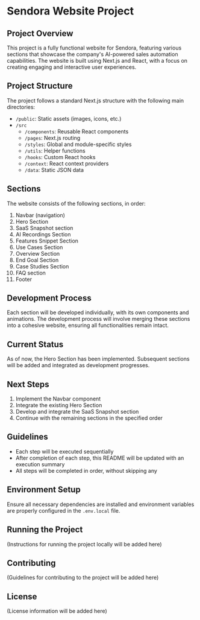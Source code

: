 # Sendora Website Project

## Project Overview
This project is a fully functional website for Sendora, featuring various sections that showcase the company's AI-powered sales automation capabilities. The website is built using Next.js and React, with a focus on creating engaging and interactive user experiences.

## Project Structure
The project follows a standard Next.js structure with the following main directories:

- `/public`: Static assets (images, icons, etc.)
- `/src`
  - `/components`: Reusable React components
  - `/pages`: Next.js routing
  - `/styles`: Global and module-specific styles
  - `/utils`: Helper functions
  - `/hooks`: Custom React hooks
  - `/context`: React context providers
  - `/data`: Static JSON data

## Sections
The website consists of the following sections, in order:

1. Navbar (navigation)
2. Hero Section
3. SaaS Snapshot section
4. AI Recordings Section
5. Features Snippet Section
6. Use Cases Section
7. Overview Section
8. End Goal Section
9. Case Studies Section
10. FAQ section
11. Footer

## Development Process
Each section will be developed individually, with its own components and animations. The development process will involve merging these sections into a cohesive website, ensuring all functionalities remain intact.

## Current Status
As of now, the Hero Section has been implemented. Subsequent sections will be added and integrated as development progresses.

## Next Steps
1. Implement the Navbar component
2. Integrate the existing Hero Section
3. Develop and integrate the SaaS Snapshot section
4. Continue with the remaining sections in the specified order

## Guidelines
- Each step will be executed sequentially
- After completion of each step, this README will be updated with an execution summary
- All steps will be completed in order, without skipping any

## Environment Setup
Ensure all necessary dependencies are installed and environment variables are properly configured in the `.env.local` file.

## Running the Project
(Instructions for running the project locally will be added here)

## Contributing
(Guidelines for contributing to the project will be added here)

## License
(License information will be added here)

